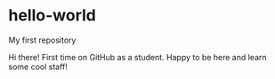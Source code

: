 # hello-world
My first repository

Hi there!
First time on GitHub as a student.
Happy to be here and learn some cool staff!

